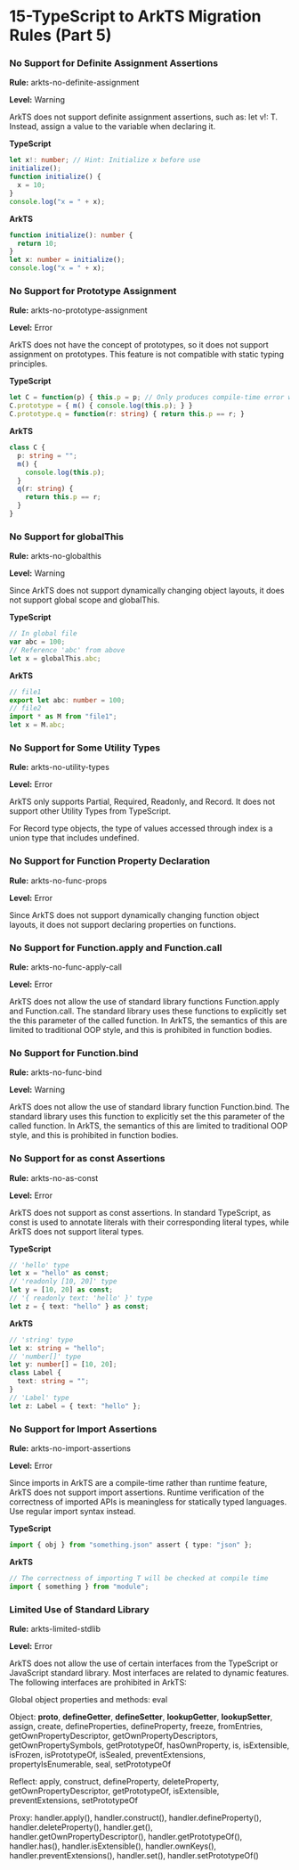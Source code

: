 # 15-TypeScript to ArkTS Migration Rules (Part 5)

### No Support for Definite Assignment Assertions

**Rule:** arkts-no-definite-assignment

**Level:** Warning

ArkTS does not support definite assignment assertions, such as: let v!: T. Instead, assign a value to the variable when declaring it.

**TypeScript**

```typescript
let x!: number; // Hint: Initialize x before use
initialize();
function initialize() {
  x = 10;
}
console.log("x = " + x);
```

**ArkTS**

```typescript
function initialize(): number {
  return 10;
}
let x: number = initialize();
console.log("x = " + x);
```

### No Support for Prototype Assignment

**Rule:** arkts-no-prototype-assignment

**Level:** Error

ArkTS does not have the concept of prototypes, so it does not support assignment on prototypes. This feature is not compatible with static typing principles.

**TypeScript**

```typescript
let C = function(p) { this.p = p; // Only produces compile-time error when noImplicitThis option is enabled }
C.prototype = { m() { console.log(this.p); } }
C.prototype.q = function(r: string) { return this.p == r; }
```

**ArkTS**

```typescript
class C {
  p: string = "";
  m() {
    console.log(this.p);
  }
  q(r: string) {
    return this.p == r;
  }
}
```

### No Support for globalThis

**Rule:** arkts-no-globalthis

**Level:** Warning

Since ArkTS does not support dynamically changing object layouts, it does not support global scope and globalThis.

**TypeScript**

```typescript
// In global file
var abc = 100;
// Reference 'abc' from above
let x = globalThis.abc;
```

**ArkTS**

```typescript
// file1
export let abc: number = 100;
// file2
import * as M from "file1";
let x = M.abc;
```

### No Support for Some Utility Types

**Rule:** arkts-no-utility-types

**Level:** Error

ArkTS only supports Partial, Required, Readonly, and Record. It does not support other Utility Types from TypeScript.

For Record type objects, the type of values accessed through index is a union type that includes undefined.

### No Support for Function Property Declaration

**Rule:** arkts-no-func-props

**Level:** Error

Since ArkTS does not support dynamically changing function object layouts, it does not support declaring properties on functions.

### No Support for Function.apply and Function.call

**Rule:** arkts-no-func-apply-call

**Level:** Error

ArkTS does not allow the use of standard library functions Function.apply and Function.call. The standard library uses these functions to explicitly set the this parameter of the called function. In ArkTS, the semantics of this are limited to traditional OOP style, and this is prohibited in function bodies.

### No Support for Function.bind

**Rule:** arkts-no-func-bind

**Level:** Warning

ArkTS does not allow the use of standard library function Function.bind. The standard library uses this function to explicitly set the this parameter of the called function. In ArkTS, the semantics of this are limited to traditional OOP style, and this is prohibited in function bodies.

### No Support for as const Assertions

**Rule:** arkts-no-as-const

**Level:** Error

ArkTS does not support as const assertions. In standard TypeScript, as const is used to annotate literals with their corresponding literal types, while ArkTS does not support literal types.

**TypeScript**

```typescript
// 'hello' type
let x = "hello" as const;
// 'readonly [10, 20]' type
let y = [10, 20] as const;
// '{ readonly text: 'hello' }' type
let z = { text: "hello" } as const;
```

**ArkTS**

```typescript
// 'string' type
let x: string = "hello";
// 'number[]' type
let y: number[] = [10, 20];
class Label {
  text: string = "";
}
// 'Label' type
let z: Label = { text: "hello" };
```

### No Support for Import Assertions

**Rule:** arkts-no-import-assertions

**Level:** Error

Since imports in ArkTS are a compile-time rather than runtime feature, ArkTS does not support import assertions. Runtime verification of the correctness of imported APIs is meaningless for statically typed languages. Use regular import syntax instead.

**TypeScript**

```typescript
import { obj } from "something.json" assert { type: "json" };
```

**ArkTS**

```typescript
// The correctness of importing T will be checked at compile time
import { something } from "module";
```

### Limited Use of Standard Library

**Rule:** arkts-limited-stdlib

**Level:** Error

ArkTS does not allow the use of certain interfaces from the TypeScript or JavaScript standard library. Most interfaces are related to dynamic features. The following interfaces are prohibited in ArkTS:

Global object properties and methods: eval

Object: **proto**, **defineGetter**, **defineSetter**,
**lookupGetter**, **lookupSetter**, assign, create,
defineProperties, defineProperty, freeze,
fromEntries, getOwnPropertyDescriptor, getOwnPropertyDescriptors,
getOwnPropertySymbols, getPrototypeOf,
hasOwnProperty, is, isExtensible, isFrozen,
isPrototypeOf, isSealed, preventExtensions,
propertyIsEnumerable, seal, setPrototypeOf

Reflect: apply, construct, defineProperty, deleteProperty,
getOwnPropertyDescriptor, getPrototypeOf,
isExtensible, preventExtensions,
setPrototypeOf

Proxy: handler.apply(), handler.construct(),
handler.defineProperty(), handler.deleteProperty(), handler.get(),
handler.getOwnPropertyDescriptor(), handler.getPrototypeOf(),
handler.has(), handler.isExtensible(), handler.ownKeys(),
handler.preventExtensions(), handler.set(), handler.setPrototypeOf()
